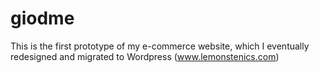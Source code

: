 # giodme

This is the first prototype of my e-commerce website, which I eventually redesigned and migrated to Wordpress (www.lemonstenics.com)
